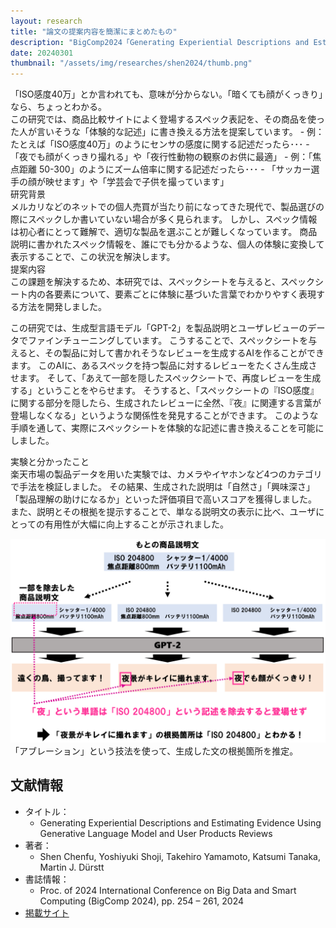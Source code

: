 ```yaml
---
layout: research
title: "論文の提案内容を簡潔にまとめたもの"
description: "BigComp2024「Generating Experiential Descriptions and Estimating Evidence Using Generative Language Model and User Products Reviews」"
date: 20240301
thumbnail: "/assets/img/researches/shen2024/thumb.png"
---
```



<div class="catch">
「ISO感度40万」とか言われても、意味が分からない。「暗くても顔がくっきり」なら、ちょっとわかる。
</div>
この研究では、商品比較サイトによく登場するスペック表記を、その商品を使った人が言いそうな「体験的な記述」に書き換える方法を提案しています。
- 例：たとえば「ISO感度40万」のようにセンサの感度に関する記述だったら･･･
    - 「夜でも顔がくっきり撮れる」や「夜行性動物の観察のお供に最適」
- 例：「焦点距離 50-300」のようにズーム倍率に関する記述だったら･･･
    - 「サッカー選手の顔が映せます」や「学芸会で子供を撮っています」

<div class="header">研究背景</div>
メルカリなどのネットでの個人売買が当たり前になってきた現代で、製品選びの際にスペックしか書いていない場合が多く見られます。
しかし、スペック情報は初心者にとって難解で、適切な製品を選ぶことが難しくなっています。
商品説明に書かれたスペック情報を、誰にでも分かるような、個人の体験に変換して表示することで、この状況を解決します。

<div class="header">提案内容</div>
この課題を解決するため、本研究では、スペックシートを与えると、スペックシート内の各要素について、要素ごとに体験に基づいた言葉でわかりやすく表現する方法を開発しました。

この研究では、生成型言語モデル「GPT-2」を製品説明とユーザレビューのデータでファインチューニングしています。
こうすることで、スペックシートを与えると、その製品に対して書かれそうなレビューを生成するAIを作ることができます。
このAIに、あるスペックを持つ製品に対するレビューをたくさん生成させます。
そして、「あえて一部を隠したスペックシートで、再度レビューを生成する」ということをやらせます。
そうすると、「スペックシートの『ISO感度』に関する部分を隠したら、生成されたレビューに全然、『夜』に関連する言葉が登場しなくなる」というような関係性を発見することができます。
このような手順を通して、実際にスペックシートを体験的な記述に書き換えることを可能にしました。

<div class="header">実験と分かったこと</div>
楽天市場の製品データを用いた実験では、カメラやイヤホンなど4つのカテゴリで手法を検証しました。
その結果、生成された説明は「自然さ」「興味深さ」「製品理解の助けになるか」といった評価項目で高いスコアを獲得しました。
また、説明とその根拠を提示することで、単なる説明文の表示に比べ、ユーザにとっての有用性が大幅に向上することが示されました。

![図](/assets/img/researches/shen2024/shen_abration.png "アブレーションに基づく根拠箇所の推定方法。")
「アブレーション」という技法を使って、生成した文の根拠箇所を推定。


## 文献情報
- タイトル：
    - Generating Experiential Descriptions and Estimating Evidence Using Generative Language Model and User Products Reviews
- 著者：
    - Shen Chenfu, Yoshiyuki Shoji, Takehiro Yamamoto, Katsumi Tanaka, Martin J. Dürstt
- 書誌情報：
    - Proc. of 2024 International Conference on Big Data and Smart Computing (BigComp 2024), pp. 254 – 261, 2024
- [掲載サイト](https://doi.org/10.1109/BigComp60711.2024.00047)